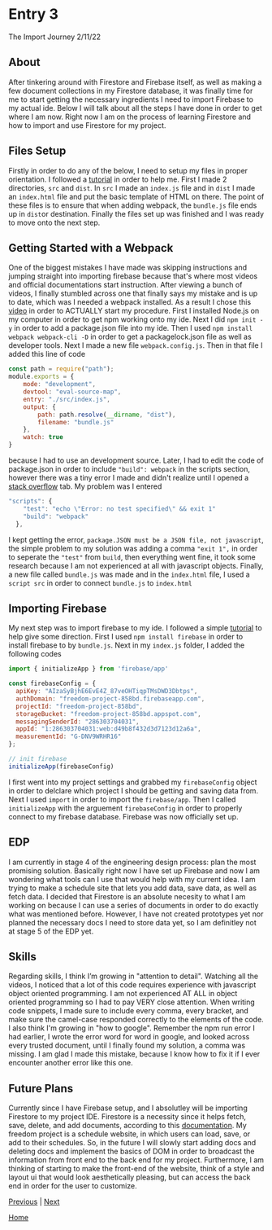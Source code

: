 # Entry 3
The Import Journey 2/11/22


## About

After tinkering around with Firestore and Firebase itself, as well as making a few document collections in my Firestore database, it was finally time for me to start getting the necessary ingredients I need to import Firebase to my actual ide. Below I will talk about all the steps I have done in order to get where I am now. Right now I am on the process of learning Firestore and how to import and use Firestore for my project.


## Files Setup

Firstly in order to do any of the below, I need to setup my files in proper orientation. I followed a [tutorial](https://www.youtube.com/watch?v=9zdvmgGsww0&list=PL4cUxeGkcC9jERUGvbudErNCeSZHWUVlb&index=1) in order to help me. First I made 2 directories, ```src``` and ```dist```. In ```src``` I made an ```index.js``` file and in ```dist``` I made an ```index.html``` file and put the basic template of HTML on there. The point of these files is to ensure that when adding webpack, the ```bundle.js``` file ends up in ```dist```or destination. Finally the files set up was finished and I was ready to move onto the next step.


## Getting Started with a Webpack

One of the biggest mistakes I have made was skipping instructions and jumping straight into importing firebase because that's where most videos and official documentations start instruction. After viewing a bunch of videos, I finally stumbled across one that finally says my mistake and is up to date, which was I needed a webpack installed. As a result I chose this [video](https://www.youtube.com/watch?v=9zdvmgGsww0&list=PL4cUxeGkcC9jERUGvbudErNCeSZHWUVlb) in order to ACTUALLY start my procedure. First I installed Node.js on my computer in order to get npm working onto my ide. Next I did ```npm init -y``` in order to add a package.json file into my ide. Then I used ```npm install webpack webpack-cli -D``` in order to get a packagelock.json file as well as developer tools. Next I made a new file ```webpack.config.js```. Then in that file I added this line of code 
```js 
const path = require("path");
module.exports = {
    mode: "development",
    devtool: "eval-source-map",
    entry: "./src/index.js",
    output: {
        path: path.resolve(__dirname, "dist"),
        filename: "bundle.js"
    },
    watch: true
}
``` 
because I had to use an development source. Later, I had to edit the code of package.json in order to include ```"build": webpack``` in the scripts section, however there was a tiny error I made and didn't realize until I opened a [stack overflow](https://stackoverflow.com/questions/40439277/package-json-actually-in-json-not-just-javascript) tab. My problem was I entered
```js 
"scripts": {
    "test": "echo \"Error: no test specified\" && exit 1"
    "build": "webpack"
  },
```
I kept getting the error, ```package.JSON must be a JSON file, not javascript```, the simple problem to my solution was adding a comma  ```"exit 1",``` in order to seperate the ```"test"``` from ```build```, then everything went fine, it took some research because I am not experienced at all with javascript objects. Finally, a new file called ```bundle.js``` was made and in the ```index.html``` file, I used a ```script src``` in order to connect ```bundle.js``` to ```index.html```

## Importing Firebase

My next step was to import firebase to my ide. I followed a simple [tutorial](https://www.youtube.com/watch?v=13eja_RYimU&list=PL4cUxeGkcC9jERUGvbudErNCeSZHWUVlb&index=3) to help give some direction. First I used ```npm install firebase``` in order to install firebase to by ```bundle.js```. Next in my ```index.js``` folder, I added the following codes 
```js
import { initializeApp } from 'firebase/app'

const firebaseConfig = {
  apiKey: "AIzaSyBjhE6EvE4Z_87veOHTiqpTMsDWD3Dbtps",
  authDomain: "freedom-project-858bd.firebaseapp.com",
  projectId: "freedom-project-858bd",
  storageBucket: "freedom-project-858bd.appspot.com",
  messagingSenderId: "286303704031",
  appId: "1:286303704031:web:d49b8f432d3d7123d12a6a",
  measurementId: "G-DNV9WRHR16"
};

// init firebase
initializeApp(firebaseConfig)

```
I first went into my project settings and grabbed my ```firebaseConfig``` object in order to delclare which project I should be getting and saving data from. Next I used ```import``` in order to import the ```firebase/app```. Then I called ```initializeApp``` with the arguement ```firebaseConfig``` in order to properly connect to my firebase database. Firebase was now officially set up. 


## EDP

I am currently in stage 4 of the engineering design process: plan the most promising solution. Basically right now I have set up Firebase and now I am wondering what tools can I use that would help with my current idea. I am trying to make a schedule site that lets you add data, save data, as well as fetch data. I decided that Firestore is an absolute necesity to what I am working on because I can use a series of documents in order to do exactly what was mentioned before. However, I have not created prototypes yet nor planned the necessary docs I need to store data yet, so I am definitley not at stage 5 of the EDP yet.

## Skills

Regarding skills, I think I’m growing in "attention to detail". Watching all the videos, I noticed that a lot of this code requires experience with javascript object oriented programming. I am not experienced AT ALL in object oriented programming so I had to pay VERY close attention. When writing code snippets, I made sure to include every comma, every bracket, and make sure the camel-case responded correctly to the elements of the code. I also think I'm growing in "how to google". Remember the npm run error I had earlier, I wrote the error word for word in google, and looked across every trusted document, until I finally found my solution, a comma was missing. I am glad I made this mistake, because I know how to fix it if I ever encounter another error like this one.

## Future Plans

Currently since I have Firebase setup, and I absolutley will be importing Firestore to my project IDE. Firestore is a necessity since it helps fetch, save, delete, and add documents, according to this [documentation](https://firebase.google.com/docs/firestore). My freedom project is a schedule website, in which users can load, save, or add to their schedules. So, in the future I will slowly start adding docs and deleting docs and implement the basics of DOM in order to broadcast the information from front end to the back end for my project. Furthermore, I am thinking of starting to make the front-end of the website, think of a style and layout ui that would look aesthetically pleasing, but can access the back end in order for the user to customize.

[Previous](entry02.md) | [Next](entry04.md)

[Home](../README.md)
